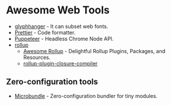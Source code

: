 # Awesome Web Tools

- [glyphhanger](https://github.com/filamentgroup/glyphhanger) - It can subset web fonts.
- [Prettier](https://github.com/prettier/prettier) - Code formatter.
- [Puppeteer](https://github.com/GoogleChrome/puppeteer) - Headless Chrome Node API.
- [rollup](https://github.com/rollup/rollup)
  - [Awesome Rollup](https://github.com/rollup/awesome) - Delightful Rollup Plugins, Packages, and Resources.
  - [rollup-plugin-closure-compiler](https://github.com/ampproject/rollup-plugin-closure-compiler)
  
## Zero-configuration tools

- [Microbundle](https://github.com/developit/microbundle) - Zero-configuration bundler for tiny modules.
